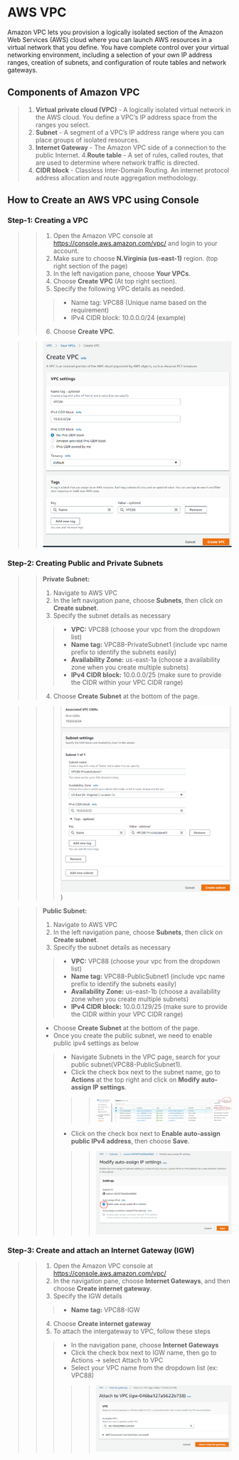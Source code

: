 # AWS VPC

Amazon VPC lets you provision a logically isolated section of the Amazon Web Services (AWS) cloud where you can launch AWS resources in a virtual network that you define. You have complete control over your virtual networking environment, including a selection of your own IP address ranges, creation of subnets, and configuration of route tables and network gateways. 

## Components of Amazon VPC

>1. **Virtual private cloud (VPC)** - A logically isolated virtual network in the AWS cloud. You define a VPC’s IP address space from the ranges you select.
>2. **Subnet** - A segment of a VPC’s IP address range where you can place groups of isolated resources.
>3. **Internet Gateway** - The Amazon VPC side of a connection to the public Internet.
>4.**Route table** - A set of rules, called routes, that are used to determine where network traffic is directed.
>5. **CIDR block** - Classless Inter-Domain Routing. An internet protocol address allocation and route aggregation methodology.


## How to Create an AWS VPC using Console

### Step-1: Creating a VPC 

>>1. Open the Amazon VPC console at https://console.aws.amazon.com/vpc/ and login to your account. 
>>2. Make sure to choose **N.Virginia (us-east-1)** region. (top right section of the page)
>>3. In the left navigation pane, choose **Your VPCs**. 
>>4. Choose **Create VPC** (At top right section).
>>5. Specify the following VPC details as needed.
>>>- Name tag: VPC88 (Unique name based on the requirement)
>>>- IPv4 CIDR block: 10.0.0.0/24 (example)
>>6. Choose **Create VPC**.

>> ![alt text](https://github.com/Nari26/AWS/blob/master/aws/vpc/Create-VPC.PNG)

### Step-2: Creating Public and Private Subnets 
>>**Private Subnet:**
>>1. Navigate to AWS VPC 
>>2. In the left navigation pane, choose **Subnets**, then click on **Create subnet**.
>>3. Specify the subnet details as necessary 
>>>- **VPC:** VPC88 (choose your vpc from the dropdown list)
>>>- **Name tag:** VPC88-PrivateSubnet1 (include vpc name prefix to identify the subnets easily)
>>>- **Availability Zone:** us-east-1a (choose a availability zone when you create multiple subnets)
>>>- **IPv4 CIDR block:** 10.0.0.0/25 (make sure to provide the CIDR within your VPC CIDR range)
>>4. Choose **Create Subnet** at the bottom of the page. 

>>> ![alt text](https://github.com/Nari26/AWS/blob/master/aws/vpc/private-subnet1.PNG))

>>**Public Subnet:**
>> 1. Navigate to AWS VPC 
>> 2. In the left navigation pane, choose **Subnets**, then click on **Create subnet**.
>> 3. Specify the subnet details as necessary 
>>>- **VPC:** VPC88 (choose your vpc from the dropdown list)
>>>- **Name tag:** VPC88-PublicSubnet1 (include vpc name prefix to identify the subnets easily)
>>>- **Availability Zone:** us-east-1b (choose a availability zone when you create multiple subnets)
>>>- **IPv4 CIDR block:** 10.0.0.129/25 (make sure to provide the CIDR within your VPC CIDR range)
>>- Choose **Create Subnet** at the bottom of the page. 
>>- Once you create the public subnet, we need to enable public ipv4 settings as below 
>>>- Navigate Subnets in the VPC page, search for your public subnet(VPC88-PublicSubnet1). 
>>>- Click the check box next to the subnet name, go to **Actions** at the top right and click on **Modify auto-assign IP settings**.  
>>>>> ![alt text](https://github.com/Nari26/AWS/blob/master/aws/vpc/public-subnet1-Ipv4-settings.PNG)
>>>- Click on the check box next to **Enable auto-assign public IPv4 address**, then choose **Save**.
>>>>> ![alt text](https://github.com/Nari26/AWS/blob/master/aws/vpc/public-subnet1-Ipv4-settings-update.PNG)


### Step-3: Create and attach an Internet Gateway (IGW)
>> 1. Open the Amazon VPC console at https://console.aws.amazon.com/vpc/
>> 2. In the navigation pane, choose **Internet Gateways**, and then choose **Create internet gateway**.
>> 3. Specify the IGW details 
>>>- **Name tag:** VPC88-IGW
>> 4. Choose **Create internet gateway**
>> 5. To attach the intergateway to VPC, follow these steps 
>>>- In the navigation pane, choose **Internet Gateways** 
>>>- Click the check box next to IGW name, then go to Actions -> select Attach to VPC 
>>>- Select your VPC name from the dropdown list (ex: VPC88)
>>>>> ![alt text](https://github.com/Nari26/AWS/blob/master/aws/vpc/attach-igw.PNG)




